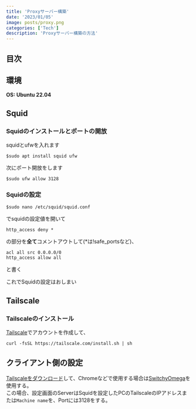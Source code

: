 ```yaml
---
title: 'Proxyサーバー構築'
date: '2023/01/05'
image: posts/proxy.png
categories: ['Tech']
description: 'Proxyサーバー構築の方法'
---
```


## 目次

## 環境
**OS: Ubuntu 22.04**

## Squid
### Squidのインストールとポートの開放
squidとufwを入れます
```
$sudo apt install squid ufw
```
次にポート開放をします
```
$sudo ufw allow 3128 
```

### Squidの設定
```
$sudo nano /etc/squid/squid.conf
```
でsquidの設定値を開いて
```
http_access deny *
```
の部分を**全て**コメントアウトして(*は!safe_portsなど)、
```
acl all src 0.0.0.0/0
http_access allow all
```
と書く

これでSquidの設定はおしまい

## Tailscale
### Tailscaleのインストール
[Tailscale](https://login.tailscale.com)でアカウントを作成して、
```
curl -fsSL https://tailscale.com/install.sh | sh
```

## クライアント側の設定
[Tailscaleをダウンロード](https://tailscale.com/download/)して、Chromeなどで使用する場合は[SwitchyOmega](https://chrome.google.com/webstore/detail/proxy-switchyomega/padekgcemlokbadohgkifijomclgjgif)を使用する。</br>
この場合、設定画面のServerはSquidを設定したPCのTailscaleのIPアドレスまたは`Machine name`を、Portには3128をする。